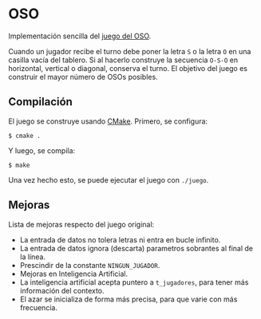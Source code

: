 # OSO

Implementación sencilla del [juego del OSO](https://es.wikipedia.org/wiki/Oso_%28juego%29).

Cuando un jugador recibe el turno debe poner la letra `S` o la letra `O` en una casilla vacía del tablero. Si al hacerlo construye la secuencia `O-S-O` en horizontal, vertical o diagonal, conserva el turno. El objetivo del juego es construir el mayor número de OSOs posibles.

## Compilación

El juego se construye usando [CMake](http://cmake.org). Primero, se configura:

    $ cmake .

Y luego, se compila:

    $ make

Una vez hecho esto, se puede ejecutar el juego con `./juego`.

## Mejoras

Lista de mejoras respecto del juego original:

 - La entrada de datos no tolera letras ni entra en bucle infinito.
 - La entrada de datos ignora (descarta) parametros sobrantes al final de la línea.
 - Prescindir de la constante `NINGUN_JUGADOR`.
 - Mejoras en Inteligencia Artificial.
 - La inteligencia artificial acepta puntero a `t_jugadores`, para tener más información del contexto.
 - El azar se inicializa de forma más precisa, para que varie con más frecuencia.
